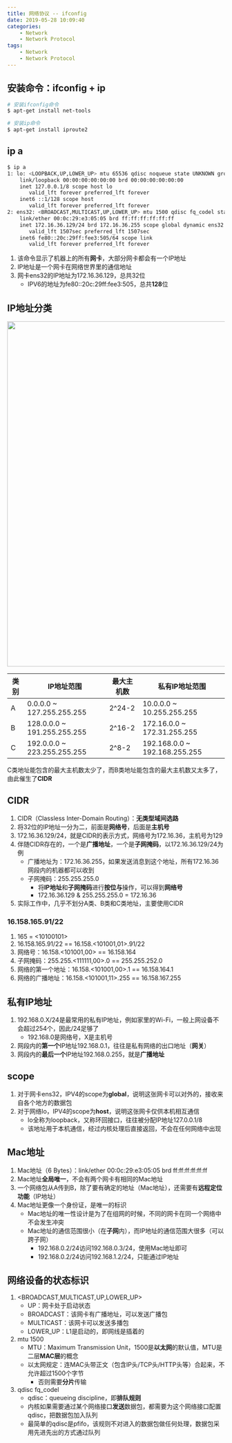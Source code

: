 ```yaml
---
title: 网络协议 -- ifconfig
date: 2019-05-28 10:09:40
categories:
    - Network
    - Network Protocol
tags:
    - Network
    - Network Protocol
---
```


## 安装命令：ifconfig + ip
```sh
# 安装ifconfig命令
$ apt-get install net-tools

# 安装ip命令
$ apt-get install iproute2
```

<!-- more -->

## ip a
```sh
$ ip a
1: lo: <LOOPBACK,UP,LOWER_UP> mtu 65536 qdisc noqueue state UNKNOWN group default qlen 1000
    link/loopback 00:00:00:00:00:00 brd 00:00:00:00:00:00
    inet 127.0.0.1/8 scope host lo
       valid_lft forever preferred_lft forever
    inet6 ::1/128 scope host
       valid_lft forever preferred_lft forever
2: ens32: <BROADCAST,MULTICAST,UP,LOWER_UP> mtu 1500 qdisc fq_codel state UP group default qlen 1000
    link/ether 00:0c:29:e3:05:05 brd ff:ff:ff:ff:ff:ff
    inet 172.16.36.129/24 brd 172.16.36.255 scope global dynamic ens32
       valid_lft 1507sec preferred_lft 1507sec
    inet6 fe80::20c:29ff:fee3:505/64 scope link
       valid_lft forever preferred_lft forever
```
1. 该命令显示了机器上的所有**网卡**，大部分网卡都会有一个IP地址
2. IP地址是一个网卡在网络世界里的通信地址
3. 网卡ens32的IP地址为172.16.36.129，总共32位
    - IPV6的地址为fe80::20c:29ff:fee3:505，总共**128**位

## IP地址分类
<img src="https://network-protocol-1253868755.cos.ap-guangzhou.myqcloud.com/network-protocol-ifconfig-ip-classification.png" width=800/>

| 类别 | IP地址范围 | 最大主机数 | 私有IP地址范围 |
| ---- | ---- | ---- | ---- |
| A | 0.0.0.0 ~ 127.255.255.255 | 2^24-2 | 10.0.0.0 ~ 10.255.255.255 |
| B | 128.0.0.0 ~ 191.255.255.255 | 2^16-2 | 172.16.0.0 ~ 172.31.255.255 |
| C | 192.0.0.0 ~ 223.255.255.255 | 2^8-2 | 192.168.0.0 ~ 192.168.255.255 |

C类地址能包含的最大主机数太少了，而B类地址能包含的最大主机数又太多了，由此催生了**CIDR**

## CIDR
1. CIDR（Classless Inter-Domain Routing）：**无类型域间选路**
2. 将32位的IP地址一分为二，前面是**网络号**，后面是**主机号**
3. 172.16.36.129/24，就是CIDR的表示方式，网络号为172.16.36，主机号为129
4. 伴随CIDR存在的，一个是**广播地址**，一个是**子网掩码**，以172.16.36.129/24为例
    - 广播地址为：172.16.36.255，如果发送消息到这个地址，所有172.16.36网段内的机器都可以收到
    - 子网掩码：255.255.255.0
        - 将**IP地址**和**子网掩码**进行**按位与**操作，可以得到**网络号**
        - 172.16.36.129 & 255.255.255.0 = 172.16.36
5. 实际工作中，几乎不划分A类、B类和C类地址，主要使用CIDR

### 16.158.165.91/22
1. 165 = <10100101>
2. 16.158.165.91/22 == 16.158.<101001,01>.91/22
3. 网络号：16.158.<101001,00> == 16.158.164
4. 子网掩码：255.255.<111111,00>.0 == 255.255.252.0
5. 网络的第一个地址：16.158.<101001,00>.1 == 16.158.164.1
6. 网络的广播地址：16.158.<101001,11>.255 == 16.158.167.255

## 私有IP地址
1. 192.168.0.X/24是最常用的私有IP地址，例如家里的Wi-Fi，一般上网设备不会超过254个，因此/24足够了
    - 192.168.0是网络号，X是主机号
2. 网段内的**第一个**IP地址192.168.0.1，往往是私有网络的出口地址（**网关**）
3. 网段内的**最后一个**IP地址192.168.0.255，就是**广播地址**

## scope
1. 对于网卡ens32，IPV4的scope为**global**，说明这张网卡可以对外的，接收来自各个地方的数据包
2. 对于网络lo，IPV4的scope为**host**，说明这张网卡仅供本机相互通信
    - lo全称为loopback，又称环回接口，往往被分配IP地址127.0.0.1/8
    - 该地址用于本机通信，经过内核处理后直接返回，不会在任何网络中出现

## Mac地址
1. Mac地址（6 Bytes）：link/ether 00:0c:29:e3:05:05 brd ff:ff:ff:ff:ff:ff
2. Mac地址**全局唯一**，不会有两个网卡有相同的Mac地址
3. 一个网络包从A传到B，除了要有确定的地址（Mac地址），还需要有**远程定位功能**（IP地址）
4. Mac地址更像一个身份证，是唯一的标识
    - Mac地址的唯一性设计是为了在组网的时候，不同的网卡在同一个网络中不会发生冲突
    - Mac地址的通信范围很小（在**子网**内），而IP地址的通信范围大很多（可以跨子网）
        - 192.168.0.2/24访问192.168.0.3/24，使用Mac地址即可
        - 192.168.0.2/24访问192.168.1.2/24，只能通过IP地址

## 网络设备的状态标识
1. <BROADCAST,MULTICAST,UP,LOWER_UP>
    - UP：网卡处于启动状态
    - BROADCAST：该网卡有广播地址，可以发送广播包
    - MULTICAST：该网卡可以发送多播包
    - LOWER_UP：L1是启动的，即网线是插着的
2. mtu 1500
    - MTU：Maximum Transmission Unit，1500是**以太网**的默认值，MTU是二层**MAC层**的概念
    - 以太网规定：连MAC头带正文（包含IP头/TCP头/HTTP头等）合起来，不允许超过1500个字节
        - 否则需要**分片**传输
3. qdisc fq_codel
    - qdisc：queueing discipline，即**排队规则**
    - 内核如果需要通过某个网络接口**发送**数据包，都需要为这个网络接口配置qdisc，把数据包加入队列
    - 最简单的qdisc是pfifo，该规则不对进入的数据包做任何处理，数据包采用先进先出的方式通过队列

<!-- indicate-the-source -->
